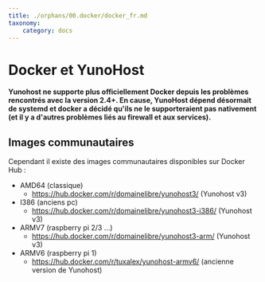 ```yaml
---
title: ./orphans/00.docker/docker_fr.md
taxonomy:
    category: docs
---
```

# Docker et YunoHost

<div class="alert alert-danger">
<b>
Yunohost ne supporte plus officiellement Docker depuis les problèmes rencontrés avec la version 2.4+.
En cause, YunoHost dépend désormait de systemd et docker a décidé qu'ils ne le
supporteraient pas nativement (et il y a d'autres problèmes liés au firewall et aux
services).
</b>
</div>

## Images communautaires

Cependant il existe des images communautaires disponibles sur Docker Hub :

  * AMD64 (classique)
    * https://hub.docker.com/r/domainelibre/yunohost3/ (Yunohost v3)
  * I386 (anciens pc)
    * https://hub.docker.com/r/domainelibre/yunohost3-i386/ (Yunohost v3)
  * ARMV7 (raspberry pi 2/3 ...)
    * https://hub.docker.com/r/domainelibre/yunohost3-arm/ (Yunohost v3)
  * ARMV6 (raspberry pi 1)
    * https://hub.docker.com/r/tuxalex/yunohost-armv6/ (ancienne version de Yunohost)
